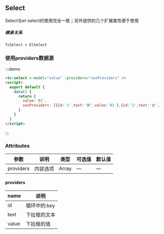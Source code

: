 
## Select

Select与el-select的使用完全一致；另外提供的几个扩展属性便于使用

##### 继承关系
```
TcSelect > ElSelect
```

### 使用providers数据源
:::demo
```html
<tc-select v-model="value" :providers="sexProviders" />
<script>
  export default {
    data() {
      return {
        value:'01',
        sexProviders: [{id:'1',text:'男',value:'01'},{id:'2',text:'女',value:'02'}]
      }
    }
  }
</script>
```
:::

### Attributes

| 参数          | 说明            | 类型            | 可选值                 | 默认值   |
|-------------  |---------------- |---------------- |---------------------- |-------- |
| providers   | 内容选项   | Array          | — | — |

#### providers

| name | 说明 |
|------|--------|
| id | 循环中的:key |
| text | 下拉框的文本 |
| value | 下拉框的值 |